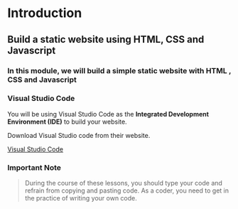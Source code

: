 # Introduction

## Build a static website using HTML, CSS and Javascript

### In this module, we will build a simple static website with HTML , CSS and Javascript

### Visual Studio Code

You will be using Visual Studio Code as the **Integrated Development Environment (IDE)** to build your website.

Download Visual Studio code from their website.

[Visual Studio Code](https://code.visualstudio.com/)

### Important Note

> During the course of these lessons, you should type your code and refrain from copying and pasting code. As a coder, you need to get in the practice of writing your own code.